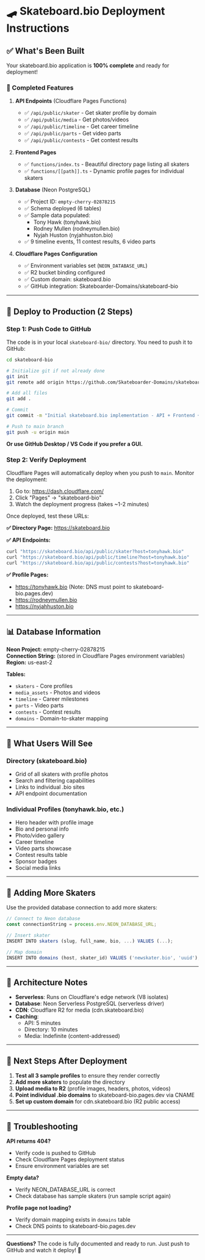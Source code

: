 # 🛹 Skateboard.bio Deployment Instructions

## ✅ What's Been Built

Your skateboard.bio application is **100% complete** and ready for deployment!

### 🎯 Completed Features

1. **API Endpoints** (Cloudflare Pages Functions)
   - ✅ `/api/public/skater` - Get skater profile by domain
   - ✅ `/api/public/media` - Get photos/videos
   - ✅ `/api/public/timeline` - Get career timeline
   - ✅ `/api/public/parts` - Get video parts
   - ✅ `/api/public/contests` - Get contest results

2. **Frontend Pages**
   - ✅ `functions/index.ts` - Beautiful directory page listing all skaters
   - ✅ `functions/[[path]].ts` - Dynamic profile pages for individual skaters

3. **Database** (Neon PostgreSQL)
   - ✅ Project ID: `empty-cherry-02878215`
   - ✅ Schema deployed (6 tables)
   - ✅ Sample data populated:
     * Tony Hawk (tonyhawk.bio)
     * Rodney Mullen (rodneymullen.bio)
     * Nyjah Huston (nyjahhuston.bio)
   - ✅ 9 timeline events, 11 contest results, 6 video parts

4. **Cloudflare Pages Configuration**
   - ✅ Environment variables set (`NEON_DATABASE_URL`)
   - ✅ R2 bucket binding configured
   - ✅ Custom domain: skateboard.bio
   - ✅ GitHub integration: Skateboarder-Domains/skateboard-bio

---

## 🚀 Deploy to Production (2 Steps)

### Step 1: Push Code to GitHub

The code is in your local `skateboard-bio/` directory. You need to push it to GitHub:

```bash
cd skateboard-bio

# Initialize git if not already done
git init
git remote add origin https://github.com/Skateboarder-Domains/skateboard-bio.git

# Add all files
git add .

# Commit
git commit -m "Initial skateboard.bio implementation - API + Frontend + Sample Data"

# Push to main branch
git push -u origin main
```

**Or use GitHub Desktop / VS Code if you prefer a GUI.**

### Step 2: Verify Deployment

Cloudflare Pages will automatically deploy when you push to `main`. Monitor the deployment:

1. Go to: https://dash.cloudflare.com/
2. Click "Pages" → "skateboard-bio"
3. Watch the deployment progress (takes ~1-2 minutes)

Once deployed, test these URLs:

**✅ Directory Page:**
https://skateboard.bio

**✅ API Endpoints:**
```bash
curl "https://skateboard.bio/api/public/skater?host=tonyhawk.bio"
curl "https://skateboard.bio/api/public/timeline?host=tonyhawk.bio"
curl "https://skateboard.bio/api/public/contests?host=tonyhawk.bio"
```

**✅ Profile Pages:**
- https://tonyhawk.bio (Note: DNS must point to skateboard-bio.pages.dev)
- https://rodneymullen.bio
- https://nyjahhuston.bio

---

## 📊 Database Information

**Neon Project:** empty-cherry-02878215  
**Connection String:** (stored in Cloudflare Pages environment variables)  
**Region:** us-east-2  

**Tables:**
- `skaters` - Core profiles
- `media_assets` - Photos and videos
- `timeline` - Career milestones
- `parts` - Video parts
- `contests` - Contest results
- `domains` - Domain-to-skater mapping

---

## 🎨 What Users Will See

### Directory (skateboard.bio)
- Grid of all skaters with profile photos
- Search and filtering capabilities
- Links to individual .bio sites
- API endpoint documentation

### Individual Profiles (tonyhawk.bio, etc.)
- Hero header with profile image
- Bio and personal info
- Photo/video gallery
- Career timeline
- Video parts showcase
- Contest results table
- Sponsor badges
- Social media links

---

## 🔧 Adding More Skaters

Use the provided database connection to add more skaters:

```typescript
// Connect to Neon database
const connectionString = process.env.NEON_DATABASE_URL;

// Insert skater
INSERT INTO skaters (slug, full_name, bio, ...) VALUES (...);

// Map domain
INSERT INTO domains (host, skater_id) VALUES ('newskater.bio', 'uuid');
```

---

## 📝 Architecture Notes

- **Serverless**: Runs on Cloudflare's edge network (V8 isolates)
- **Database**: Neon Serverless PostgreSQL (serverless driver)
- **CDN**: Cloudflare R2 for media (cdn.skateboard.bio)
- **Caching**: 
  - API: 5 minutes
  - Directory: 10 minutes
  - Media: Indefinite (content-addressed)

---

## 🎯 Next Steps After Deployment

1. **Test all 3 sample profiles** to ensure they render correctly
2. **Add more skaters** to populate the directory
3. **Upload media to R2** (profile images, headers, photos, videos)
4. **Point individual .bio domains** to skateboard-bio.pages.dev via CNAME
5. **Set up custom domain** for cdn.skateboard.bio (R2 public access)

---

## 🐛 Troubleshooting

**API returns 404?**
- Verify code is pushed to GitHub
- Check Cloudflare Pages deployment status
- Ensure environment variables are set

**Empty data?**
- Verify NEON_DATABASE_URL is correct
- Check database has sample skaters (run sample script again)

**Profile page not loading?**
- Verify domain mapping exists in `domains` table
- Check DNS points to skateboard-bio.pages.dev

---

**Questions?** The code is fully documented and ready to run. Just push to GitHub and watch it deploy! 🚀


